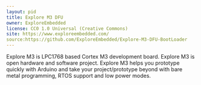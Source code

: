 ```yaml
---
layout: pid
title: Explore M3 DFU
owner: ExploreEmbedded
license: CC0 1.0 Universal (Creative Commons)
site: https://www.exploreembedded.com/
source:https://github.com/ExploreEmbedded/Explore-M3-DFU-BootLoader
---
```

Explore M3 is LPC1768 based Cortex M3 development board. Explore M3 is open hardware and software project. Explore M3 helps you
prototype quickly with Arduino and take your project/prototype beyond with bare metal programming, RTOS support and low power modes. 